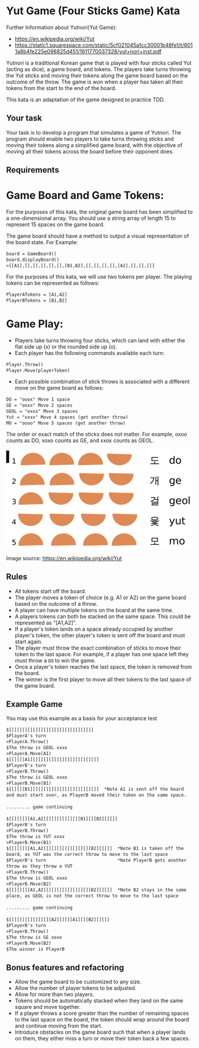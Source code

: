 # Yut Game (Four Sticks Game) Kata

Further Information about Yutnori(Yut Game):
- https://en.wikipedia.org/wiki/Yut
- https://static1.squarespace.com/static/5cf021045a1cc30001b48fe1/t/6011a8b4fe225e098825d451/1611770037328/yut+nori+inst.pdf

Yutnori is a traditional Korean game that is played with four sticks called Yut (acting as dice), a game board, and tokens. The players take turns throwing the Yut sticks and moving their tokens along the game board based on the outcome of the throw. The game is won when a player has taken all their tokens from the start to the end of the board.

This kata is an adaptation of the game designed to practice TDD.

## Your task

Your task is to develop a program that simulates a game of Yutnori. The program should enable two players to take turns throwing sticks and moving their tokens along a simplified game board, with the objective of moving all their tokens across the board before their opponent does.

## Requirements

# Game Board and Game Tokens:

For the purposes of this kata, the original game board has been simplified to a one-dimensional array. You should use a string
array of length 15 to represent 15 spaces on the game board.

The game board should have a method to output a visual representation of the board state.
For Example:

```
board = GameBoard()
board.displayBoard()
>[[A1],[],[],[],[],[],[B1,B2],[],[],[],[],[A2],[],[],[]]
```

For the purposes of this kata, we will use two tokens per player. 
The playing tokens can be represented as follows:

```
PlayerATokens = [A1,A2]
PlayerBTokens = [B1,B2]
```

# Game Play:

- Players take turns throwing four sticks, which can land with either the flat side up (x) or the rounded side up (o).
- Each player has the following commands available each turn:

```
Player.Throw()
Player.Move(playerToken)
```

- Each possible combination of stick throws is associated with a different move on the game board as follows:

```
DO = "ooox" Move 1 space
GE = "ooxx" Move 2 spaces
GEOL = "oxxx" Move 3 spaces
Yut = "xxxx" Move 4 spaces (get another throw)
MO = "oooo" Move 5 spaces (get another throw)
```

The order or exact match of the sticks does not matter. For example, oxoo counts as DO, xoxo counts as GE, and xxox counts as GEOL.

<img src="img.png" alt="Yut game board" width="600"/>

Image source: https://en.wikipedia.org/wiki/Yut

## Rules

- All tokens start off the board.
- The player moves a token of choice (e.g. A1 or A2) on the game board based on the outcome of a throw.
- A player can have multiple tokens on the board at the same time.
- A players tokens can both be stacked on the same space. This could be represented as "[A1,A2]".
- If a player's token lands on a space already occupied by another player's token, the other player's token is sent off the board and must start again.
- The player must throw the exact combination of sticks to move their token to the last space. For example, if a player has one space left they must throw a `DO` to win the game.
- Once a player's token reaches the last space, the token is removed from the board.
- The winner is the first player to move all their tokens to the last space of the game board.

## Example Game

You may use this example as a basis for your acceptance test

```
$[[][][][][][][][][][][][][][][]]
$PlayerA's turn
>PlayerA.Throw()
$The throw is GEOL xxxo
>PlayerA.Move(A1)
$[[][][A1][][][][][][][][][][][][]]
$PlayerB's turn
>PlayerB.Throw()
$The throw is GEOL xxxo
>PlayerB.Move(B1)
$[[][][B1][][][][][][][][][][][][]]  *Note A1 is sent off the board and must start over, as PlayerB moved their token on the same space.

......... game continuing

$[[][][][A1,A2][][][][][][][B1][][B2][][]]
$PlayerB's turn
>PlayerB.Throw()
$The throw is YUT xxxx
>PlayerB.Move(B1)
$[[][][][A1,A2][][][][][][][][][B2][][]]  *Note B1 is taken off the board, as YUT was the correct throw to move to the last space
$PlayerB's turn                           *Note PlayerB gets another throw as they threw a YUT
>PlayerB.Throw()
$The throw is GEOL xxxo
>PlayerB.Move(B2)
$[[][][][A1,A2][][][][][][][][][B2][][]]  *Note B2 stays in the same place, as GEOL is not the correct throw to move to the last space

......... game continuing

$[[][][][][][][][A2][][][A1][][B2][][]]
$PlayerB's turn
>PlayerB.Throw()
$The throw is GE xoxo
>PlayerB.Move(B2)
$The winner is PlayerB
```

## Bonus features and refactoring

- Allow the game board to be customized to any size.
- Allow the number of player tokens to be adjusted.
- Allow for more than two players.
- Tokens should be automatically stacked when they land on the same square and move together.
- If a player throws a score greater than the number of remaining spaces to the last space on the board, the token should wrap around the board and continue moving from the start.
- Introduce obstacles on the game board such that when a player lands on them, they either miss a turn or move their token back a few spaces.
